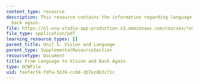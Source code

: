 ```yaml
---
content_type: resource
description: This resource contains the information regarding language to vision and
  back again.
file: https://ol-ocw-studio-app-production.s3.amazonaws.com/courses/res-9-003-brains-minds-and-machines-summer-course-summer-2015/feef4cf4fdfa5b76cc8d1b7ec8b3c71c_MITRES_9_003SUM15_Lec5-2.pdf
file_type: application/pdf
learning_resource_types: []
parent_title: Unit 5. Vision and Language
parent_type: SupplementalResourceSection
resourcetype: Document
title: From Language to Vision and Back Again
type: OCWFile
uid: feef4cf4-fdfa-5b76-cc8d-1b7ec8b3c71c
---
```

